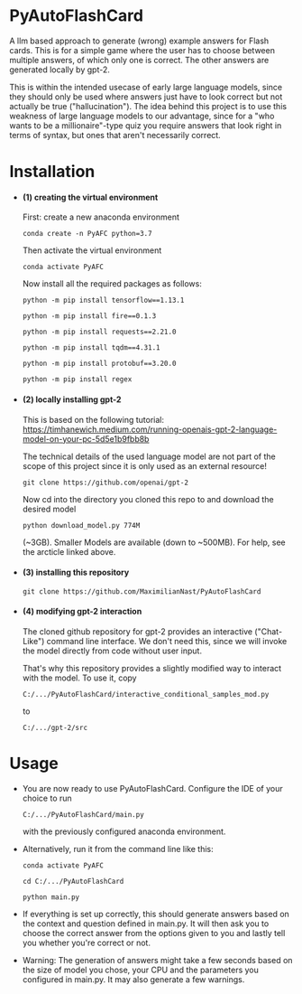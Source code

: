 # PyAutoFlashCard

A llm based approach to generate (wrong) example answers for Flash cards. This is for a simple game where the user
has to choose between multiple answers, of which only one is correct. The other answers are generated locally by gpt-2.

This is within the intended usecase of early large language models, since they should only be used where answers just
have to look correct but not actually be true ("hallucination"). The idea behind this project is to use this weakness
of large language models to our advantage, since for a "who wants to be a millionaire"-type quiz you require answers
that look right in terms of syntax, but ones that aren't necessarily correct.

# Installation

- #### (1) creating the virtual environment

    First: create a new anaconda environment

    ```
    conda create -n PyAFC python=3.7
    ```
  
    Then activate the virtual environment

    ```
    conda activate PyAFC
    ```
  
    Now install all the required packages as follows:
    
    ```
    python -m pip install tensorflow==1.13.1
    ```
  
    ```
    python -m pip install fire==0.1.3
    ```
  
    ```
    python -m pip install requests==2.21.0
    ```
  
    ```
    python -m pip install tqdm==4.31.1
    ```
  
    ```
    python -m pip install protobuf==3.20.0
    ```
  
    ```
    python -m pip install regex
    ```

- #### (2) locally installing gpt-2
    
    This is based on the following tutorial:
    https://timhanewich.medium.com/running-openais-gpt-2-language-model-on-your-pc-5d5e1b9fbb8b

    The technical details of the used language model are not part of the scope of this project since it is only used
    as an external resource!
    
    ```
    git clone https://github.com/openai/gpt-2
    ```
  
    Now cd into the directory you cloned this repo to and download the desired model

    ```
    python download_model.py 774M
    ```

    (~3GB). Smaller Models are available (down to ~500MB). For help, see the arcticle linked above.

- #### (3) installing this repository

    ```
    git clone https://github.com/MaximilianNast/PyAutoFlashCard
    ```

- #### (4) modifying gpt-2 interaction

    The cloned github repository for gpt-2 provides an interactive ("Chat-Like") command line interface. We don't
    need this, since we will invoke the model directly from code without user input.

    That's why this repository provides a slightly modified way to interact with the model. To use it, copy

    ```
    C:/.../PyAutoFlashCard/interactive_conditional_samples_mod.py
    ```
  
    to

    ```
    C:/.../gpt-2/src
    ```


# Usage

- You are now ready to use PyAutoFlashCard. Configure the IDE of your choice to run

  ```
  C:/.../PyAutoFlashCard/main.py
  ```

  with the previously configured anaconda environment.


- Alternatively, run it from the command line like this:

  ```
  conda activate PyAFC
  ```
  
  ```
  cd C:/.../PyAutoFlashCard
  ```
  
  ```
  python main.py
  ```

- If everything is set up correctly, this should generate answers based on the context and question defined in main.py.
  It will then ask you to choose the correct answer from the options given to you and lastly tell you whether you're
  correct or not.

- Warning: The generation of answers might take a few seconds based on the size of model you chose, your CPU and the
  parameters you configured in main.py. It may also generate a few warnings.